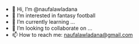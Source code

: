 - 👋 Hi, I’m @naufalawladana
- 👀 I’m interested in fantasy football
- 🌱 I’m currently learning ...
- 💞️ I’m looking to collaborate on ...
- 📫 How to reach me: naufalawladana@gmail.com

<!---
naufalawladana/naufalawladana is a ✨ special ✨ repository because its `README.md` (this file) appears on your GitHub profile.
You can click the Preview link to take a look at your changes.
--->
